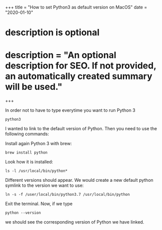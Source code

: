 +++
title = "How to set Python3 as default version on MacOS"
date = "2020-01-10"

#
# description is optional
#
# description = "An optional description for SEO. If not provided, an automatically created summary will be used."

+++

In order not to have to type everytime you want to run Python 3
```
python3
```
I wanted to link to the default version of Python. Then you need to use the following commands:

Install again Python 3 with brew:
```
brew install python
```

Look how it is installed:
```
ls -l /usr/local/bin/python*
```

Different versions should appear. We would create a new default python symlink to the version we want to use:

```
ln -s -f /user/local/bin/python3.7 /usr/local/bin/python
```

Exit the terminal. Now, if we type 
```
python --version
```

we should see the corresponding version of Python we have linked.
